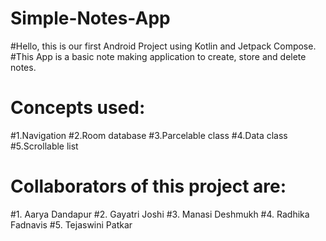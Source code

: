 # Simple-Notes-App
#Hello, this is our first Android Project using Kotlin and Jetpack Compose.
#This App is a basic note making application to create, store and delete notes.
# Concepts used:
#1.Navigation
#2.Room database
#3.Parcelable class
#4.Data class
#5.Scrollable list
#
# Collaborators of this project are:
#1. Aarya Dandapur
#2. Gayatri Joshi
#3. Manasi Deshmukh
#4. Radhika Fadnavis
#5. Tejaswini Patkar

